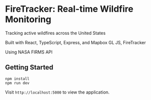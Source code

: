 # FireTracker: Real-time Wildfire Monitoring

Tracking active wildfires across the United States

Built with React, TypeScript, Express, and Mapbox GL JS, FireTracker

Using NASA FIRMS API

## Getting Started

```
npm install
npm run dev
```

Visit `http://localhost:5000` to view the application.